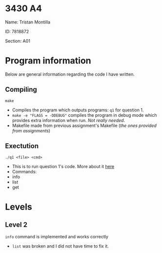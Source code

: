 # 3430 A4

Name: Tristan Montilla

ID: 7818872

Section: A01

# Program information
Below are general information regarding the code I have written.
## Compiling
`make`
- Compiles the program which outputs programs: `q1` for question 1.
- `make -e "FLAGS = -DDEBUG"` compiles the program in debug mode which provides extra information when run. *Not really needed*.
- Makefile made from previous assignment's Makefile (*the ones provided from assignments*)
## Exectution
`./q1 <file> <cmd>`
- This is to run question 1's code. More about it [here](#Question-1)
- Commands:
 - info		
 - list		
 - get		

# Levels
## Level 2
`info` command is implemented and works correctly
- `list` was broken and I did not have time to fix it.
